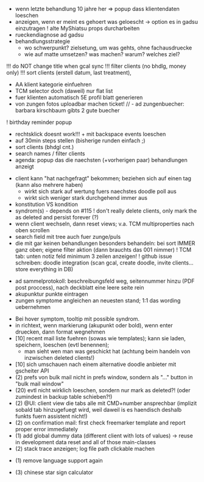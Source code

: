 * wenn letzte behandlung 10 jahre her => popup dass klientendaten loeschen
* anzeigen, wenn er meint es gehoert was geloescht -> option es in gadsu einzutragen
! alte MyShiatsu props durcharbeiten
* rueckendiagnose ad gadsu
* behandlungsstrategie
	- wo schwerpunkt? zielsetung, um was gehts, ohne fachausdruecke
	- wie auf matte umsetzen? was machen? warum? welches ziel?

!!! do NOT change title when gcal sync
!!! filter clients (no bhdlg, money only)
!!! sort clients (erstell datum, last treatment),
* AA klient kategorie einfuehren
* TCM selector doch (daweil) nur flat list
* fuer klienten automatisch 5E profil blatt generieren
* von zungen fotos uploadbar machen ticket!
    // - ad zungenbuecher: barbara kirschbaum gibts 2 gute buecher

! birthday reminder popup
- rechtsklick doesnt work!!! + mit backspace events loeschen
- auf 30min steps stellen (bisherige runden einfach ;)
- sort clients (bhdgl cnt.)
- search names / filter clients
- agenda: popup das die naechsten (+vorherigen paar) behandlungen anzeigt

* client kann "hat nachgefragt" bekommen; beziehen sich auf einen tag (kann also mehrere haben)
    - wirkt sich stark auf wertung fuers naechstes doodle poll aus
    - wirkt sich weniger stark durchgehend immer aus
* konstitution VS kondition
* syndrom(s) - depends on #115
! don't really delete clients, only mark the as deleted and persist forever (?)
* wenn client wechseln, dann reset views; v.a. TCM multiproperties nach oben scrollen
* search field mit tree auch fuer zunge/puls
* die mit gar keinen behandlungen besonders behandeln: bei sort IMMER ganz oben; eigene filter aktion (dann brauchts das 001 nimmer)
! TCM tab: unten notiz feld minimum 3 zeilen anzeigen!
! github issue schreiben: doodle integration (scan gcal, create doodle, invite clients... store everything in DB)
- ad sammelprotokoll: beschreibungsfeld weg, seitennummer hinzu (PDF post proccess), nach deckblatt eine leere seite rein
- akupunktur punkte eintragen
- zungen symptome angleichen an neuesten stand; 1:1 das wording uebernehmen

* Bei hover symptom, tooltip mit possible syndrom. 
* in richtext, wenn markierung (akupunkt oder bold), wenn enter druecken, dann format wegnehmen
* [10] recent mail liste fuehren (sowas wie templates); kann sie laden, speichern, loeschen (evtl benennen);
    - man sieht wen man was geschickt hat (achtung beim handeln von inzwischen deleted clients!)
* [10] sich umschauen nach einem alternative doodle anbieter mit gscheiter API
* (2) prefs von bulk mail nicht in prefs window, sondern als "..." button in "bulk mail window"
* (20) evtl nicht wirklich loeschen, sondern nur mark as deleted?! (oder zumindest in backup table schieben?!) 
* (2) @UI: client view die tabs alle mit CMD+number ansprechbar (implizit sobald tab hinzugefuegt wird, weil daweil is es haendisch deshalb funkts fuern assistent nicht!) 
* (2) on confirmation mail: first check freemarker template and report proper error immediately
* (1) add global dummy data (different client with lots of values) -> reuse in development data reset and all of those main-classes
* (2) stack trace anzeigen; log file path clickable machen
- (1) remove language support again
* (3) chinese star sign calculator
